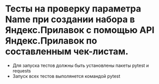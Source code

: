 ﻿# Тесты на проверку параметра Name при создании набора в Яндекс.Прилавок с помощью API Яндекс.Прилавок по составленным чек-листам.
- Для запуска тестов должны быть установлены пакеты pytest и requests
- Запуск всех тестов выполянется командой pytest
